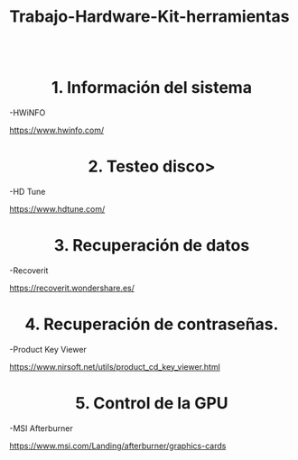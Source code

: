 # Trabajo-Hardware-Kit-herramientas

<br>
<br>

<h1 align="center">1. Información del sistema<a name="Conclusiones"></a></h1>
<p>-HWiNFO</p>
<a href="">https://www.hwinfo.com/</a>


<h1 align="center">2. Testeo disco></a></h1>
<p>-HD Tune</p>
<a href="">https://www.hdtune.com/</a>


<h1 align="center">3. Recuperación de datos</a></h1>
<p>-Recoverit</p>
<a href="">https://recoverit.wondershare.es/</a>

<h1 align="center">4. Recuperación de contraseñas.</a></h1>
<p>-Product Key Viewer</p>
<a href="">https://www.nirsoft.net/utils/product_cd_key_viewer.html</a>


<h1 align="center">5. Control de la GPU</a></h1>
<p>-MSI Afterburner</p>
<a href="">https://www.msi.com/Landing/afterburner/graphics-cards</a>

